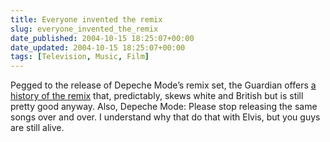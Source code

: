 ```yaml
---
title: Everyone invented the remix
slug: everyone_invented_the_remix
date_published: 2004-10-15 18:25:07+00:00
date_updated: 2004-10-15 18:25:07+00:00
tags: [Television, Music, Film]
---
```

Pegged to the release of Depeche Mode’s remix set, the Guardian offers [a history of the remix](http://www.guardian.co.uk/arts/fridayreview/story/0,12102,1327023,00.html) that, predictably, skews white and British but is still pretty good anyway. Also, Depeche Mode: Please stop releasing the same songs over and over. I understand why that do that with Elvis, but you guys are still alive.
